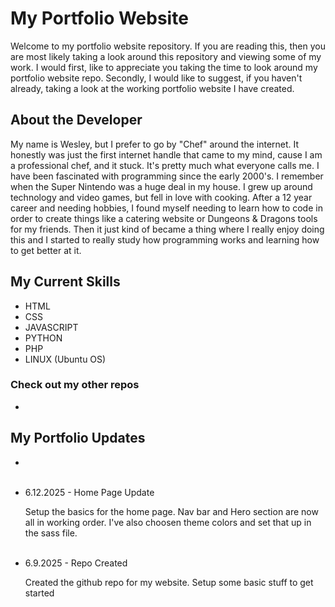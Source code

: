 # My Portfolio Website
Welcome to my portfolio website repository. If you are reading this, then you are most likely taking a look around this repository and viewing some of my work. I would first, like to appreciate you taking the time to look around my portfolio website repo. Secondly, I would like to suggest, if you haven't already, taking a look at the working portfolio website I have created.

## About the Developer
My name is Wesley, but I prefer to go by "Chef" around the internet. It honestly was just the first internet handle that came to my mind, cause I am a professional chef, and it stuck. It's pretty much what everyone calls me. I have been fascinated with programming since the early 2000's. I remember when the Super Nintendo was a huge deal in my house. I grew up around technology and video games, but fell in love with cooking. After a 12 year career and needing hobbies, I found myself needing to learn how to code in order to create things like a catering website or Dungeons & Dragons tools for my friends. Then it just kind of became a thing where I really enjoy doing this and I started to really study how programming works and learning how to get better at it.

## My Current Skills
<ul>
<li>HTML</li>
<li>CSS</li>
<li>JAVASCRIPT</li>
<li>PYTHON</li>
<li>PHP</li>
<li>LINUX (Ubuntu OS)</li>
</ul>

### Check out my other repos
<ul>
  <li><a href="#"></a></li>
</ul>

## My Portfolio Updates

<ul>
  <li></li>
    <p></p>
      <br>
  <li>6.12.2025 - Home Page Update</li>
    <p>Setup the basics for the home page. Nav bar and Hero section are now all in working order. I've also choosen theme colors and set that up in the sass file.</p>
    <br>
  <li>6.9.2025 - Repo Created</li>
    <p>Created the github repo for my website. Setup some basic stuff to get started</p>
</ul>
